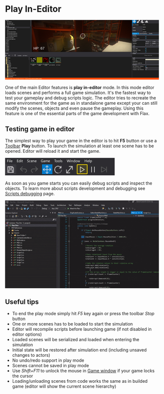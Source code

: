 # Play In-Editor

![Play In-Editor](media/play-in-editor.jpg)

One of the main Editor features is **play in-editor** mode.
In this mode editor loads scenes and performs a full game simulation.
It's the fastest way to test your gameplay and debug scripts logic.
The editor tries to recreate the same environment for the game as in standalone game except your can still modify the scenes, objects and even pause the gameplay.
Using this feature is one of the essential parts of the game development with Flax.

## Testing game in editor

The simplest way to play your game in the editor is to hit **F5** button or use a [Toolbar](windows/toolbar.md) **Play** button. To launch the simulation at least one scene has to be opened. Editor will reload it and start the game.

![Play in editor button](media/play-in-editor-button.jpg)

As soon as you game starts you can easily debug scripts and inspect the objects. To learn more about scripts development and debugging see [Scripts debugging](../scripting/debugging/index.md) page.

![Scripts debugging](../scripting/debugging/media/editor_debug_scripts.gif)

## Useful tips

* To end the play mode simply hit *F5* key again or press the toolbar *Stop* button
* One or more scenes has to be loaded to start the simulation
* Editor will recompile scripts before launching game (if not disabled in editor options)
* Loaded scenes will be serialized and loaded when entering the simulation
* Initial state will be restored after simulation end (including unsaved changes to actors)
* No undo/redo support in play mode
* Scenes cannot be saved in play mode
* Use *Shift+F11* to unlock the mouse in [Game window](windows/viewport.md) if your game locks the cursor
* Loading/unloading scenes from code works the same as in builded game (editor will show the current scene hierarchy)

